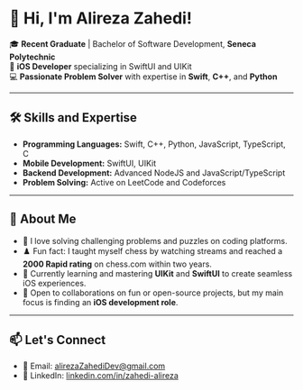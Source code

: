 
# 👋 Hi, I'm Alireza Zahedi!  

🎓 **Recent Graduate** | Bachelor of Software Development, **Seneca Polytechnic**  
🍎 **iOS Developer** specializing in SwiftUI and UIKit  
💻 **Passionate Problem Solver** with expertise in **Swift**, **C++**, and **Python**

---

## 🛠️ Skills and Expertise  
- **Programming Languages:** Swift, C++, Python, JavaScript, TypeScript, C  
- **Mobile Development:** SwiftUI, UIKit  
- **Backend Development:** Advanced NodeJS and JavaScript/TypeScript
- **Problem Solving:** Active on LeetCode and Codeforces  

---

## 🌟 About Me  
- 🧩 I love solving challenging problems and puzzles on coding platforms.  
- ♟️ Fun fact: I taught myself chess by watching streams and reached a **2000 Rapid rating** on chess.com within two years.  
- 🌱 Currently learning and mastering **UIKit** and **SwiftUI** to create seamless iOS experiences.  
- 🤝 Open to collaborations on fun or open-source projects, but my main focus is finding an **iOS development role**.

---

## 📫 Let's Connect  
- 📧 Email: [alirezaZahediDev@gmail.com](mailto:alirezaZahediDev@gmail.com)  
- 💼 LinkedIn: [linkedin.com/in/zahedi-alireza](https://www.linkedin.com/in/zahedi-alireza/)  
